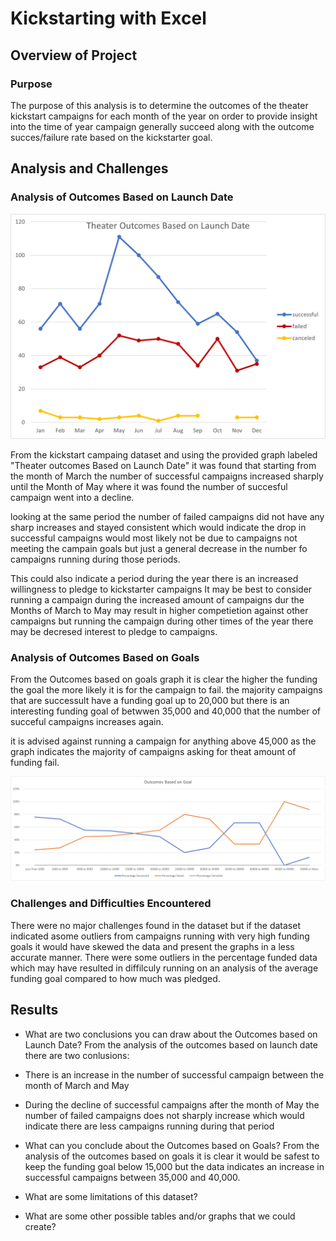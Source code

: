 # Kickstarting with Excel

## Overview of Project

### Purpose
The purpose of this analysis is to determine the outcomes of the theater kickstart campaigns for each month of the year on order to provide insight into the time of year campaign generally succeed 
along with the outcome succes/failure rate based on the kickstarter goal.

## Analysis and Challenges

### Analysis of Outcomes Based on Launch Date
![Theater_Outcomes_vs_Launch_Image](/resources/Theater_Outcomes_vs_Launch.png)

From the kickstart campaing dataset and using the provided graph labeled "Theater outcomes Based on Launch Date" it was found 
that starting from the month of March the number of successful campaigns increased sharply until the Month of May where 
it was found the number of succesful campaign went into a decline.

looking at the same period the number of failed campaigns did not have any sharp increases and stayed consistent 
which would indicate the drop in successful campaigns would most likely not be due to campaigns 
not meeting the campain goals but just a general decrease in the number fo campaigns running during those periods.

This could also indicate a period during the year there is an increased willingness to pledge to kickstarter campaigns
It may be best to consider running a campaign during the increased amount of campaigns dur the Months of March to May may result in higher competietion
against other campaigns but running the campaign during other times of the year there may be decresed interest to pledge to campaigns.

### Analysis of Outcomes Based on Goals
From the Outcomes based on goals graph it is clear the higher the funding the goal the more likely it is for the campaign to fail.
the majority campaigns that are successult have a funding goal up to 20,000 but there is an interesting funding goal of betwwen 35,000 and 40,000
that the number of succeful campaigns increases again.

it is advised against running a campaign for anything above 45,000 as the graph indicates the majority of campaigns asking for theat amount of funding
fail.

![Outcomes_vs_Goals_Image](/resources/Outcomes_vs_Goals.png)

### Challenges and Difficulties Encountered
There were no major challenges found in the dataset but if the dataset indicated asome outliers from campaigns running with very high funding goals
it would have skewed the data and present the graphs in a less accurate manner.
There were some outliers in the percentage funded data which may have resulted in diffilculy running on an analysis of the average funding goal 
compared to how much was pledged.

## Results

- What are two conclusions you can draw about the Outcomes based on Launch Date?
From the analysis of the outcomes based on launch date there are two conlusions:
 - There is an increase in the number of successful campaign between the month of March and May
 - During the decline of successful campaigns after the month of May the number of failed campaigns does not sharply increase 
   which would indicate there are less campaigns running during that period

- What can you conclude about the Outcomes based on Goals?
From the analysis of the outcomes based on goals it is clear it would be safest to keep the funding goal below 15,000
but the data indicates an increase in successful campaigns between 35,000 and 40,000.

- What are some limitations of this dataset?


- What are some other possible tables and/or graphs that we could create?
